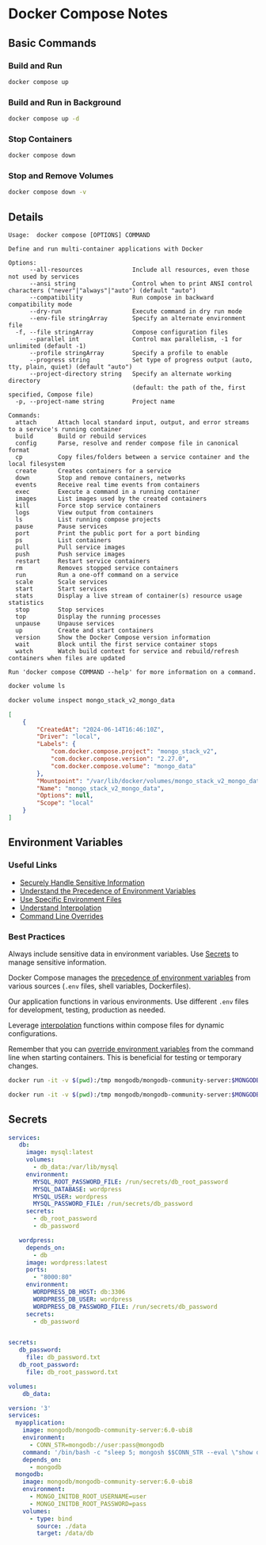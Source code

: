 # Docker Compose Notes

## Basic Commands

### Build and Run

```bash
docker compose up
```

### Build and Run in Background

```bash
docker compose up -d
```

### Stop Containers

```bash
docker compose down
```

### Stop and Remove Volumes

```bash
docker compose down -v
```

## Details

```text
Usage:  docker compose [OPTIONS] COMMAND

Define and run multi-container applications with Docker

Options:
      --all-resources              Include all resources, even those not used by services
      --ansi string                Control when to print ANSI control characters ("never"|"always"|"auto") (default "auto")
      --compatibility              Run compose in backward compatibility mode
      --dry-run                    Execute command in dry run mode
      --env-file stringArray       Specify an alternate environment file
  -f, --file stringArray           Compose configuration files
      --parallel int               Control max parallelism, -1 for unlimited (default -1)
      --profile stringArray        Specify a profile to enable
      --progress string            Set type of progress output (auto, tty, plain, quiet) (default "auto")
      --project-directory string   Specify an alternate working directory
                                   (default: the path of the, first specified, Compose file)
  -p, --project-name string        Project name

Commands:
  attach      Attach local standard input, output, and error streams to a service's running container
  build       Build or rebuild services
  config      Parse, resolve and render compose file in canonical format
  cp          Copy files/folders between a service container and the local filesystem
  create      Creates containers for a service
  down        Stop and remove containers, networks
  events      Receive real time events from containers
  exec        Execute a command in a running container
  images      List images used by the created containers
  kill        Force stop service containers
  logs        View output from containers
  ls          List running compose projects
  pause       Pause services
  port        Print the public port for a port binding
  ps          List containers
  pull        Pull service images
  push        Push service images
  restart     Restart service containers
  rm          Removes stopped service containers
  run         Run a one-off command on a service
  scale       Scale services
  start       Start services
  stats       Display a live stream of container(s) resource usage statistics
  stop        Stop services
  top         Display the running processes
  unpause     Unpause services
  up          Create and start containers
  version     Show the Docker Compose version information
  wait        Block until the first service container stops
  watch       Watch build context for service and rebuild/refresh containers when files are updated

Run 'docker compose COMMAND --help' for more information on a command.
```

```bash
docker volume ls
```

```bash
docker volume inspect mongo_stack_v2_mongo_data
```

```json
[
    {
        "CreatedAt": "2024-06-14T16:46:10Z",
        "Driver": "local",
        "Labels": {
            "com.docker.compose.project": "mongo_stack_v2",
            "com.docker.compose.version": "2.27.0",
            "com.docker.compose.volume": "mongo_data"
        },
        "Mountpoint": "/var/lib/docker/volumes/mongo_stack_v2_mongo_data/_data",
        "Name": "mongo_stack_v2_mongo_data",
        "Options": null,
        "Scope": "local"
    }
]
```


## Environment Variables

### Useful Links

* [Securely Handle Sensitive Information](https://docs.docker.com/compose/environment-variables/best-practices/#handle-sensitive-information-securely)
* [Understand the Precedence of Environment Variables](https://docs.docker.com/compose/environment-variables/best-practices/#understand-environment-variable-precedence)
* [Use Specific Environment Files](https://docs.docker.com/compose/environment-variables/best-practices/#use-specific-environment-files)
* [Understand Interpolation](https://docs.docker.com/compose/environment-variables/best-practices/#know-interpolation)
* [Command Line Overrides](https://docs.docker.com/compose/environment-variables/best-practices/#command-line-overrides)

### Best Practices

Always include sensitive data in environment variables. Use [Secrets](https://docs.docker.com/compose/use-secrets/) to manage sensitive information.

Docker Compose manages the [precedence of environment variables](https://docs.docker.com/compose/environment-variables/envvars-precedence/) from various sources (`.env` files, shell variables, Dockerfiles).

Our application functions in various environments. Use different `.env` files for development, testing, production as needed.

Leverage [interpolation](https://docs.docker.com/compose/environment-variables/variable-interpolation/) functions within compose files for dynamic configurations.

Remember that you can [override environment variables](https://docs.docker.com/compose/environment-variables/set-environment-variables/#cli) from the command line when starting containers. This is beneficial for testing or temporary changes.


```bash
docker run -it -v $(pwd):/tmp mongodb/mongodb-community-server:$MONGODB_VERSION mongoexport --collection=COLLECTION --out=/tmp/COLLECTION.json "mongodb://username:password@clusterURL/database"
```

```bash
docker run -it -v $(pwd):/tmp mongodb/mongodb-community-server:$MONGODB_VERSION mongoimport --drop --collection=COLLECTION "mongodb+srv://user:password@clusterURL/database" /tmp/COLLECTION.json
```

## Secrets

```yaml
services:
   db:
     image: mysql:latest
     volumes:
       - db_data:/var/lib/mysql
     environment:
       MYSQL_ROOT_PASSWORD_FILE: /run/secrets/db_root_password
       MYSQL_DATABASE: wordpress
       MYSQL_USER: wordpress
       MYSQL_PASSWORD_FILE: /run/secrets/db_password
     secrets:
       - db_root_password
       - db_password

   wordpress:
     depends_on:
       - db
     image: wordpress:latest
     ports:
       - "8000:80"
     environment:
       WORDPRESS_DB_HOST: db:3306
       WORDPRESS_DB_USER: wordpress
       WORDPRESS_DB_PASSWORD_FILE: /run/secrets/db_password
     secrets:
       - db_password


secrets:
   db_password:
     file: db_password.txt
   db_root_password:
     file: db_root_password.txt

volumes:
    db_data:
```


```yaml
version: '3'
services:
  myapplication:
    image: mongodb/mongodb-community-server:6.0-ubi8
    environment:
      - CONN_STR=mongodb://user:pass@mongodb
    command: '/bin/bash -c "sleep 5; mongosh $$CONN_STR --eval \"show dbs;\""'
    depends_on:
      - mongodb
  mongodb:
    image: mongodb/mongodb-community-server:6.0-ubi8
    environment:
      - MONGO_INITDB_ROOT_USERNAME=user
      - MONGO_INITDB_ROOT_PASSWORD=pass
    volumes:
      - type: bind
        source: ./data
        target: /data/db
```
